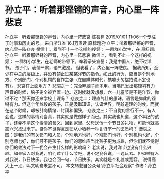 # 孙立平：听着那铿锵的声音，内心里一阵悲哀

孙立平：听着那铿锵的声音，内心里一阵悲哀
陈荟楠
2019/01/01 11:06一个专注于时事和历史的号。  来自浙江省
16.1万阅读
原标题:孙立平：听着那铿锵的声音，内心里一阵悲哀 微信上，看到不止一个这样的视频： 一群群小学生，在
原标题:孙立平：听着那铿锵的声音，内心里一阵悲哀
微信上，看到不止一个这样的视频：
一群群小学生，在老师的带领下，举着拳头宣誓：我是中国人，绝不过洋节。
孩子们，表情严肃，语气激昂。
但我看了，内心里一阵悲哀。
据我所知，至少在中央的层级上，并没有禁止过某某洋节的指令。如此的行为，应当是个别地方、个别部门、个别机构的自作主张（在自媒体时代，搞噱头的摆拍说不定也有）。
悲哀在上面地方？
悲哀之一：完全弃脑子而不用。当嘴巴发出那铿锵有力声音的时候，脑子完全被弃置一边。这时候就没想想，六一儿童节是不是洋节，你过不过？那天你还来学校上课吗？
悲哀之二：理直气壮的愚昧。语言是如此的铿锵有力。但这个年龄段的孩子，正是汲取知识，认识世界，明辨道理的时候。而就在这个时候，却被引向情绪、封闭和偏狭。
悲哀之三：不自觉的言行不一。有人会说，这样的事情别当真，其实就是做做样子而已。其实我也知道，这个年纪的孩子，还弄不清这个事情的含义，回到家里，父母送他一个节日的礼物，可能也就高高兴兴接过来了。但你不觉得这是在从小培养一种言行不一的品质吗？
悲哀之四：是我们的有关部门和人员。个别地方也好，个别部门也好，个别机构也好，个别老师也好，你们可不是孩子。你们的思维应当比孩子更为成熟，但你们就不觉得你们的做法对下一代会产生什么样的影响吗？
老实说，我对洋节也没有什么兴趣。如果家人对我说，咱们过个什么节吧。说不定我会说，一边玩去。但如果有人对我说，节日快乐。我也会回一句，节日快乐。其实就是个礼貌或宽容。
说得高大上一点，叫文明也未尝不可。
本文转载自公众号“孙立平社会观察”
作者：孙立平